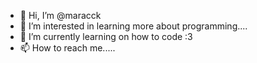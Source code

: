 - 👋 Hi, I’m @maracck
- 👀 I’m interested in learning more about programming....
- 🌱 I’m currently learning on how to code :3
- 📫 How to reach me.....


<!---
maracck/maracck is a ✨ special ✨ repository because its `README.md` (this file) appears on your GitHub profile.
You can click the Preview link to take a look at your changes.
--->
